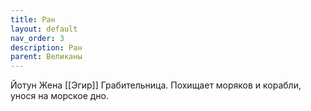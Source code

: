 ```yaml
---
title: Ран
layout: default
nav_order: 3
description: Ран
parent: Великаны
---
```


Йотун
Жена [[Эгир]]
Грабительница. 
Похищает моряков и корабли, унося на морское дно. 

